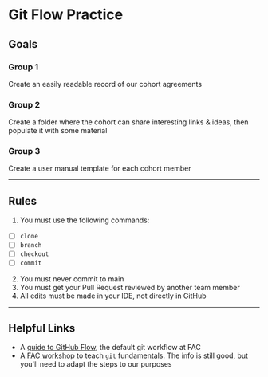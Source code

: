 # Git Flow Practice

## Goals

### Group 1

Create an easily readable record of our cohort agreements

### Group 2

Create a folder where the cohort can share interesting links & ideas, then populate it with some material

### Group 3

Create a user manual template for each cohort member

---

## Rules

1. You must use the following commands:
  - [ ] `clone`
  - [ ] `branch`
  - [ ] `checkout`
  - [ ] `commit`
2. You must never commit to main
3. You must get your Pull Request reviewed by another team member
4. All edits must be made in your IDE, not directly in GitHub

---

## Helpful Links

- A [guide to GitHub Flow](https://docs.github.com/en/get-started/using-github/github-flow), the default git workflow at FAC
- A [FAC workshop](https://learn.foundersandcoders.com/workshops/git-workflow/) to teach `git` fundamentals. The info is still good, but you'll need to adapt the steps to our purposes

